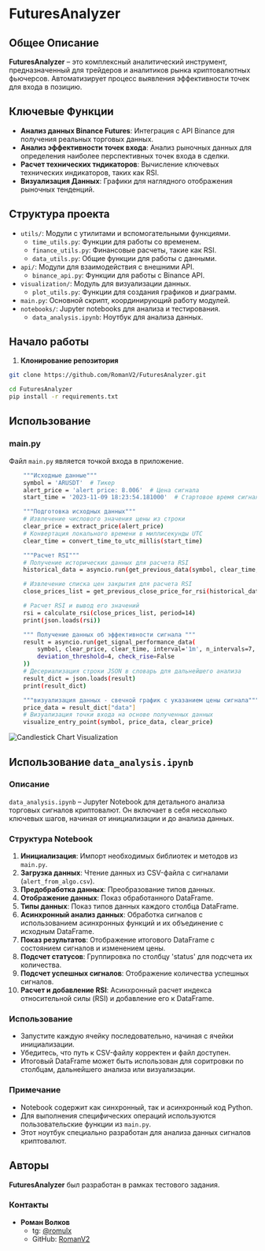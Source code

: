 # FuturesAnalyzer


## Общее Описание
**FuturesAnalyzer** – это комплексный аналитический инструмент, предназначенный для трейдеров и аналитиков рынка криптовалютных фьючерсов. 
Автоматизирует процесс выявления эффективности точек для входа в позицию.

## Ключевые Функции
- **Анализ данных Binance Futures**: Интеграция с API Binance для получения реальных торговых данных.
- **Анализ эффективности точек входа**: Анализ рыночных данных для определения наиболее перспективных точек входа в сделки.
- **Расчет технических тндикаторов**: Вычисление ключевых технических индикаторов, таких как RSI.
- **Визуализация Данных**: Графики  для наглядного отображения рыночных тенденций.
  
## Структура проекта

- `utils/`: Модули с утилитами и вспомогательными функциями.
  - `time_utils.py`: Функции для работы со временем.
  - `finance_utils.py`: Финансовые расчеты, такие как RSI.
  - `data_utils.py`: Общие функции для работы с данными.
- `api/`: Модули для взаимодействия с внешними API.
  - `binance_api.py`: Функции для работы с Binance API.
- `visualization/`: Модуль для визуализации данных.
  - `plot_utils.py`: Функции для создания графиков и диаграмм.
- `main.py`: Основной скрипт, координирующий работу модулей.
- `notebooks/`: Jupyter notebooks для анализа и тестирования.
  - `data_analysis.ipynb`: Ноутбук для анализа данных.


## Начало работы

1. **Клонирование репозитория**

```bash
git clone https://github.com/RomanV2/FuturesAnalyzer.git

cd FuturesAnalyzer
pip install -r requirements.txt
```

## Использование

### main.py
Файл `main.py` является точкой входа в приложение. 

```bash
    """Исходные данные"""
    symbol = 'ARUSDT'  # Тикер
    alert_price = 'alert price: 8.006'  # Цена сигнала
    start_time = '2023-11-09 18:23:54.181000'  # Стартовое время сигнала

    """Подготовка исходных данных"""
    # Извлечение числового значения цены из строки
    clear_price = extract_price(alert_price)
    # Конвертация локального времени в миллисекунды UTC
    clear_time = convert_time_to_utc_millis(start_time)

    """Расчет RSI"""
    # Получение исторических данных для расчета RSI
    historical_data = asyncio.run(get_previous_data(symbol, clear_time, interval='1m', period=14))

    # Извлечение списка цен закрытия для расчета RSI
    close_prices_list = get_previous_close_price_for_rsi(historical_data)

    # Расчет RSI и вывод его значений
    rsi = calculate_rsi(close_prices_list, period=14)
    print(json.loads(rsi))

    """ Получение данных об эффективности сигнала """
    result = asyncio.run(get_signal_performance_data(
        symbol, clear_price, clear_time, interval='1m', n_intervals=7,
        deviation_threshold=4, check_rise=False
    ))
    # Десериализация строки JSON в словарь для дальнейшего анализа
    result_dict = json.loads(result)
    print(result_dict)

    """визуализация данных - свечной график с указанием цены сигнала"""
    price_data = result_dict["data"]
    # Визуализация точки входа на основе полученных данных
    visualize_entry_point(symbol, price_data, clear_price)
```

![Candlestick Chart Visualization](https://github.com/RomanV2/FuturesAnalyzer/blob/master/visualization/visualization.JPG)

## Использование `data_analysis.ipynb`

### Описание
`data_analysis.ipynb` – Jupyter Notebook для детального анализа торговых сигналов криптовалют. Он включает в себя несколько ключевых шагов, начиная от инициализации и до анализа данных.

### Структура Notebook
1. **Инициализация**: Импорт необходимых библиотек и методов из `main.py`.
2. **Загрузка данных**: Чтение данных из CSV-файла с сигналами (`alert_from_algo.csv`).
3. **Предобработка данных**: Преобразование типов данных.
4. **Отображение данных**: Показ обработанного DataFrame.
5. **Типы данных**: Показ типов данных каждого столбца DataFrame.
6. **Асинхронный анализ данных**: Обработка сигналов с использованием асинхронных функций и их объединение с исходным DataFrame.
7. **Показ результатов**: Отображение итогового DataFrame с состоянием сигналов и изменением цены.
8. **Подсчет статусов**: Группировка по столбцу 'status' для подсчета их количества.
9. **Подсчет успешных сигналов**: Отображение количества успешных сигналов.
10. **Расчет и добавление RSI**: Асинхронный расчет индекса относительной силы (RSI) и добавление его к DataFrame.

### Использование
- Запустите каждую ячейку последовательно, начиная с ячейки инициализации.
- Убедитесь, что путь к CSV-файлу корректен и файл доступен.
- Итоговый DataFrame может быть использован для соритровки по столбцам, дальнейшего анализа или визуализации.

### Примечание
- Notebook содержит как синхронный, так и асинхронный код Python.
- Для выполнения специфических операций используются пользовательские функции из `main.py`.
- Этот ноутбук специально разработан для анализа данных сигналов криптовалют.

## Авторы

**FuturesAnalyzer** был разработан в рамках тестового задания.

### Контакты
- **Роман Волков**
  - tg: [@romulx](https://t.me/romulx)
  - GitHub: [RomanV2](https://github.com/RomanV2)
